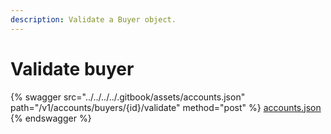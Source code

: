 ```yaml
---
description: Validate a Buyer object.
---
```


# Validate buyer

{% swagger src="../../../../.gitbook/assets/accounts.json" path="/v1/accounts/buyers/{id}/validate" method="post" %}
[accounts.json](../../../../.gitbook/assets/accounts.json)
{% endswagger %}
